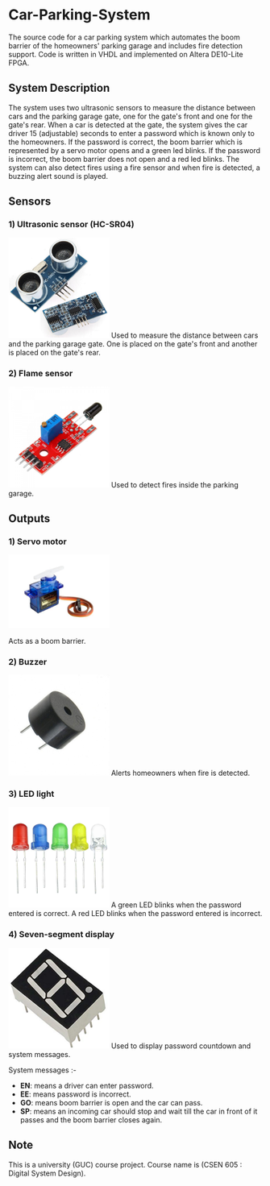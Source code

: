 # Car-Parking-System
The source code for a car parking system which automates the boom barrier of the homeowners' parking garage and includes fire detection support. Code is written in VHDL and implemented on Altera DE10-Lite FPGA.

## System Description
The system uses two ultrasonic sensors to measure the distance between cars and the parking garage gate, one for the gate's front and one for the gate's rear. When a car is detected at the gate, the system gives the car driver 15 (adjustable) seconds to enter a password which is known only to the homeowners. If the password is correct, the boom barrier which is represented by a servo motor opens and a green led blinks. If the password is incorrect, the boom barrier does not open and a red led blinks. The system can also detect fires using a fire sensor and when fire is detected, a buzzing alert sound is played.

## Sensors
### 1)	 Ultrasonic sensor (HC-SR04)
<img src="./images/Ultrasonic sensor (HC-SR04).png" alt="Ultrasonic sensor (HC-SR04)" width="200"/>
Used to measure the distance between cars and the parking garage gate. One is placed on the gate's front and another is placed on the gate's rear.

### 2)	 Flame sensor
<img src="./images/Flame Sensor Module.jpg" alt="Flame Sensor Module" width="200"/>
Used to detect fires inside the parking garage.

## Outputs
### 1)	Servo motor
<img src="./images/Servo Motor.jpg" alt="Servo Motor" width="200"/>

Acts as a boom barrier.

### 2)	Buzzer
<img src="./images/Buzzer.jpg" alt="Buzzer" width="200"/>
Alerts homeowners when fire is detected.

### 3)	LED light
<img src="./images/LED.jpg" alt="LED" width="200"/>
A green LED blinks when the password entered is correct. A red LED blinks when the password entered is incorrect.

### 4)	Seven-segment display
<img src="./images/7-segment display.png" alt="7-segment display" width="200"/>
Used to display password countdown and system messages.

System messages :-
* **EN**: means a driver can enter password.<br/>
* **EE**: means password is incorrect.<br/>
* **GO**: means boom barrier is open and the car can pass.<br/>
* **SP**: means an incoming car should stop and wait till the car in front of it passes and the boom barrier closes again.<br/>

## Note
This is a university (GUC) course project. Course name is (CSEN 605 : Digital System Design).
